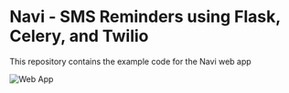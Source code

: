 # Navi - SMS Reminders using Flask, Celery, and Twilio
This repository contains the example code for the Navi web app

![Web App](https://github.com/nrenteria/navi/blob/image.jpg?raw=true)
